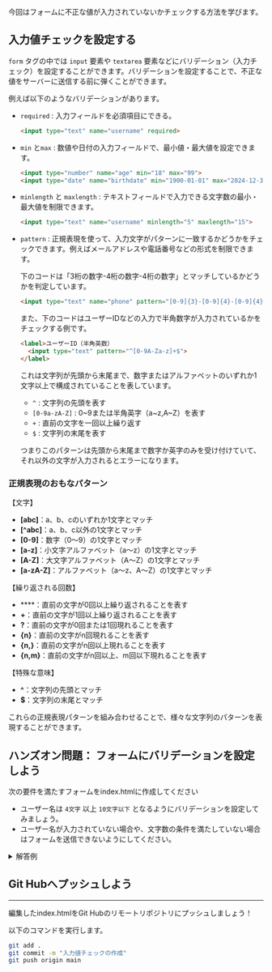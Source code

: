 今回はフォームに不正な値が入力されていないかチェックする方法を学びます。

## 入力値チェックを設定する

`form` タグの中では `input` 要素や `textarea` 要素などにバリデーション（入力チェック）を設定することができます。バリデーションを設定することで、不正な値をサーバーに送信する前に弾くことができます。

例えば以下のようなバリデーションがあります。

- `required` : 入力フィールドを必須項目にできる。
    
    ```html
    <input type="text" name="username" required>
    ```
    
- `min` と`max` : 数値や日付の入力フィールドで、最小値・最大値を設定できます。
    
    ```html
    <input type="number" name="age" min="18" max="99">
    <input type="date" name="birthdate" min="1900-01-01" max="2024-12-31">
    ```
    
- `minlength` と `maxlength` : テキストフィールドで入力できる文字数の最小・最大値を制限できます。
    
    ```html
    <input type="text" name="username" minlength="5" maxlength="15">
    ```
    
- `pattern` : 正規表現を使って、入力文字がパターンに一致するかどうかをチェックできます。例えばメールアドレスや電話番号などの形式を制限できます。
    
    下のコードは「3桁の数字-4桁の数字-4桁の数字」とマッチしているかどうかを判定しています。
    
    ```html
    <input type="text" name="phone" pattern="[0-9]{3}-[0-9]{4}-[0-9]{4}" placeholder="例: 090-1234-5678">
    ```
    
    また、下のコードはユーザーIDなどの入力で半角数字が入力されているかをチェックする例です。
    
    ```html
    <label>ユーザーID（半角英数）
      <input type="text" pattern="^[0-9A-Za-z]+$">
    </label>
    ```
    
    これは文字列が先頭から末尾まで、数字またはアルファベットのいずれか1文字以上で構成されていることを表しています。
    
    - `^` : 文字列の先頭を表す
    - `[0-9a-zA-Z]` : 0~9または半角英字（a~z,A~Z）を表す
    - `+` : 直前の文字を一回以上繰り返す
    - `$` : 文字列の末尾を表す
    
    つまりこのパターンは先頭から末尾まで数字か英字のみを受け付けていて、それ以外の文字が入力されるとエラーになります。
    

### 正規表現のおもなパターン

【文字】

- **[abc]**：a、b、cのいずれか1文字とマッチ
- **[^abc]**：a、b、c以外の1文字とマッチ
- **[0-9]**：数字（0〜9）の1文字とマッチ
- **[a-z]**：小文字アルファベット（a〜z）の1文字とマッチ
- **[A-Z]**：大文字アルファベット（A〜Z）の1文字とマッチ
- **[a-zA-Z]**：アルファベット（a〜z、A〜Z）の1文字とマッチ

【繰り返される回数】

- ****：直前の文字が0回以上繰り返されることを表す
- **+**：直前の文字が1回以上繰り返されることを表す
- **?**：直前の文字が0回または1回現れることを表す
- **{n}**：直前の文字がn回現れることを表す
- **{n,}**：直前の文字がn回以上現れることを表す
- **{n,m}**：直前の文字がn回以上、m回以下現れることを表す

【特殊な意味】

- **^**：文字列の先頭とマッチ
- **$**：文字列の末尾とマッチ

これらの正規表現パターンを組み合わせることで、様々な文字列のパターンを表現することができます。

## ハンズオン問題： フォームにバリデーションを設定しよう

次の要件を満たすフォームをindex.htmlに作成してください

- ユーザー名は `4文字` 以上 `10文字以下` となるようにバリデーションを設定してみましょう。
- ユーザー名が入力されていない場合や、文字数の条件を満たしていない場合はフォームを送信できないようにしてください。

<details>
<summary>解答例</summary>

```html
<h1>ユーザー登録s</h1>

<form action="/submit" method="POST">
  <label for="username">ユーザー名:</label><br>
  <input 
    type="text" 
    id="username" 
    name="username" 
    placeholder="ユーザー名を入力してください" 
    minlength="4" s
    maxlength="10" 
    required
  >

  <input type="submit" value="送信">
</form>
```

</details>

## Git Hubへプッシュしよう

---

編集したindex.htmlをGit Hubのリモートリポジトリにプッシュしましょう！

以下のコマンドを実行します。

```bash
git add .
git commit -m "入力値チェックの作成"
git push origin main
```